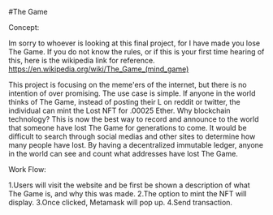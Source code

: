 #The Game

Concept:

Im sorry to whoever is looking at this final project, for I have made you lose The Game.
If you do not know the rules, or if this is your first time hearing of this, here is the wikipedia link for reference.
https://en.wikipedia.org/wiki/The_Game_(mind_game)


This project is focusing on the meme'ers of the internet, but there is no intention of over promising.
The use case is simple. If anyone in the world thinks of The Game, instead of posting their L on reddit or twitter,
 the individual can mint the Lost NFT for .00025 Ether.
Why blockchain technology? This is now the best way to record and announce to the world that someone have lost The Game for generations to come.
It would be difficult to search through social medias and other sites to determine how many people have lost. 
By having a decentralized immutable ledger, anyone in the world can see and count what addresses have lost The Game.

Work Flow:

1.Users will visit the website and be first be shown a description of what The Game is, and why this was made. 
2.The option to mint the NFT will display.
3.Once clicked, Metamask will pop up.
4.Send transaction.

